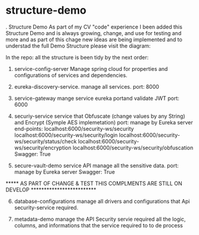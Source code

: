 # structure-demo
. Structure Demo
As part of my CV "code" experience I been added this Structure Demo and is always growing, change, and use for testing and more and as part of this chage new ideas are being implemented and to understad the full Demo Structure please visit the diagram: 

In the repo: 
all the structure is been tidy by the next order:

  1. service-config-server 
    Manage spring cloud for properties and configurations of services and dependencies.
   
  2. eureka-discovery-service.
    manage all services.
    port: 
      8000
    
  3. service-gateway
    mange service eureka portand validate JWT
    port: 
      6000
      
  4. securiy-service
    service that Obfuscate (change values by any String) and Encrypt (Symple AES implemetation)
    port:
      manage by Eureka server
    end-points:
      localhost:6000/security-ws/security
      localhost:6000/security-ws/security/login
      localhost:6000/security-ws/security/status/check
      localhost:6000/security-ws/security/encryption
      localhost:6000/security-ws/security/obfuscation
      Swagger:
        True
        
  5. secure-vault-demo
      service API manage all the sensitive data.
    port:
      manage by Eureka server
    Swagger:
      True
   
   
 ***** AS PART OF CHANGE & TEST THIS COMPLMENTS ARE STILL ON DEVELOP *************************
 
  6. database-configurations
    manage all drivers and configurations that Api security-service required.
    
  7. metadata-demo
    manage the API Security servie required all the logic, columns, and informations that the service required to to de process 

